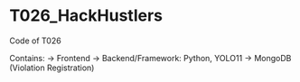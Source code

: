 # T026_HackHustlers
Code of T026 

Contains:
-> Frontend
-> Backend/Framework: Python, YOLO11
-> MongoDB (Violation Registration)
